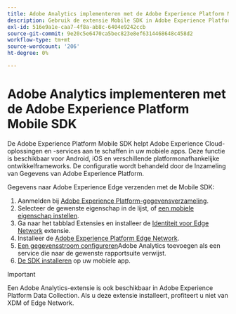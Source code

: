 ```yaml
---
title: Adobe Analytics implementeren met de Adobe Experience Platform Mobile SDK
description: Gebruik de extensie Mobile SDK in Adobe Experience Platform Data Collection om gegevens naar Adobe Analytics te verzenden.
exl-id: 516e9a1e-caa7-4f8a-ab8c-6404e9242ccb
source-git-commit: 9e20c5e6470ca5bec823e8ef6314468648c458d2
workflow-type: tm+mt
source-wordcount: '206'
ht-degree: 0%

---
```


# Adobe Analytics implementeren met de Adobe Experience Platform Mobile SDK

De Adobe Experience Platform Mobile SDK helpt Adobe Experience Cloud-oplossingen en -services aan te schaffen in uw mobiele apps. Deze functie is beschikbaar voor Android, iOS en verschillende platformonafhankelijke ontwikkelframeworks. De configuratie wordt behandeld door de Inzameling van Gegevens van Adobe Experience Platform.

Gegevens naar Adobe Experience Edge verzenden met de Mobile SDK:

1. Aanmelden bij [Adobe Experience Platform-gegevensverzameling](https://experience.adobe.com/data-collection).
2. Selecteer de gewenste eigenschap in de lijst, of [een mobiele eigenschap instellen](https://aep-sdks.gitbook.io/docs/getting-started/create-a-mobile-property).
3. Ga naar het tabblad Extensies en installeer de [Identiteit voor Edge Network](https://aep-sdks.gitbook.io/docs/foundation-extensions/identity-for-edge-network) extensie.
4. Installeer de [Adobe Experience Platform Edge Network](https://aep-sdks.gitbook.io/docs/foundation-extensions/experience-platform-extension).
5. [Een gegevensstroom configureren](https://aep-sdks.gitbook.io/docs/getting-started/configure-datastreams)Adobe Analytics toevoegen als een service die naar de gewenste rapportsuite verwijst.
6. [De SDK installeren](https://aep-sdks.gitbook.io/docs/getting-started/get-the-sdk) op uw mobiele app.

>[!IMPORTANT]
>
>Een Adobe Analytics-extensie is ook beschikbaar in Adobe Experience Platform Data Collection. Als u deze extensie installeert, profiteert u niet van XDM of Edge Network.
